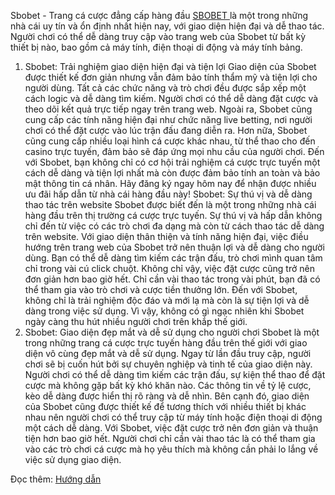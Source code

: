 Sbobet - Trang cá cược đẳng cấp hàng đầu
<a href="https://sbobet.de.com">SBOBET </a> là một trong những nhà cái uy tín và ổn định nhất hiện nay, với giao diện hiện đại và dễ thao tác.
Người chơi có thể dễ dàng truy cập vào trang web của Sbobet từ bất kỳ thiết bị nào, bao gồm cả máy
tính, điện thoại di động và máy tính bảng.
1. Sbobet: Trải nghiệm giao diện hiện đại và tiện lợi
Giao diện của Sbobet được thiết kế đơn giản nhưng vẫn đảm bảo tính thẩm mỹ và tiện lợi cho người
dùng. Tất cả các chức năng và trò chơi đều được sắp xếp một cách logic và dễ dàng tìm kiếm. Người
chơi có thể dễ dàng đặt cược và theo dõi kết quả trực tiếp ngay trên trang web.
Ngoài ra, Sbobet cũng cung cấp các tính năng hiện đại như chức năng live betting, nơi người chơi có thể
đặt cược vào lúc trận đấu đang diễn ra. Hơn nữa, Sbobet cũng cung cấp nhiều loại hình cá cược khác
nhau, từ thể thao cho đến casino trực tuyến, đảm bảo sẽ đáp ứng mọi nhu cầu của người chơi.
Đến với Sbobet, bạn không chỉ có cơ hội trải nghiệm cá cược trực tuyến một cách dễ dàng và tiện lợi
nhất mà còn được đảm bảo tính an toàn và bảo mật thông tin cá nhân. Hãy đăng ký ngay hôm nay để
nhận được nhiều ưu đãi hấp dẫn từ nhà cái hàng đầu này!
Sbobet: Sự thú vị và dễ dàng thao tác trên website
Sbobet được biết đến là một trong những nhà cái hàng đầu trên thị trường cá cược trực tuyến. Sự thú vị
và hấp dẫn không chỉ đến từ việc có các trò chơi đa dạng mà còn từ cách thao tác dễ dàng trên website.
Với giao diện thân thiện và tính năng hiện đại, việc điều hướng trên trang web của Sbobet trở nên thuận
lợi và dễ dàng cho người dùng. Bạn có thể dễ dàng tìm kiếm các trận đấu, trò chơi mình quan tâm chỉ
trong vài cú click chuột.
Không chỉ vậy, việc đặt cược cũng trở nên đơn giản hơn bao giờ hết. Chỉ cần vài thao tác trong vài phút,
bạn đã có thể tham gia vào trò chơi và cược tiền thưởng lớn.
Đến với Sbobet, không chỉ là trải nghiệm độc đáo và mới lạ mà còn là sự tiện lợi và dễ dàng trong việc
sử dụng. Vì vậy, không có gì ngạc nhiên khi Sbobet ngày càng thu hút nhiều người chơi trên khắp thế
giới.
3. Sbobet: Giao diện đẹp mắt và dễ sử dụng cho người chơi
Sbobet là một trong những trang cá cược trực tuyến hàng đầu trên thế giới với giao diện vô cùng đẹp
mắt và dễ sử dụng. Ngay từ lần đầu truy cập, người chơi sẽ bị cuốn hút bởi sự chuyên nghiệp và tinh tế
của giao diện này.
Người chơi có thể dễ dàng tìm kiếm các trận đấu, sự kiện thể thao để đặt cược mà không gặp bất kỳ khó
khăn nào. Các thông tin về tỷ lệ cược, kèo dễ dàng được hiển thị rõ ràng và dễ nhìn.
Bên cạnh đó, giao diện của Sbobet cũng được thiết kế để tương thích với nhiều thiết bị khác nhau nên
người chơi có thể truy cập từ máy tính hoặc điện thoại di động một cách dễ dàng.
Với Sbobet, việc đặt cược trở nên đơn giản và thuận tiện hơn bao giờ hết. Người chơi chỉ cần vài thao
tác là có thể tham gia vào các trò chơi cá cược mà họ yêu thích mà không cần phải lo lắng về việc sử
dụng giao diện.


Đọc thêm:  <a href="https://sbobet.de.com/huong-dan/ "> Hướng dẫn</a>
